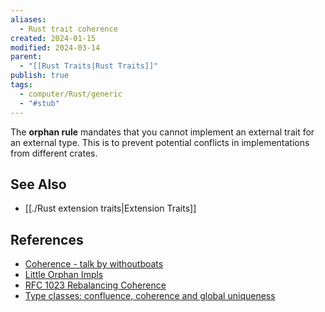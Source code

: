 ```yaml
---
aliases:
  - Rust trait coherence
created: 2024-01-15
modified: 2024-03-14
parent:
  - "[[Rust Traits|Rust Traits]]"
publish: true
tags:
  - computer/Rust/generic
  - "#stub"
---
```


The **orphan rule** mandates that you cannot implement an external trait for an external type. This is to prevent potential conflicts in implementations from different crates.

## See Also
- [[./Rust extension traits|Extension Traits]]

## References
- [Coherence - talk by withoutboats](https://www.youtube.com/watch?v=AI7SLCubTnk&t=43m19s)
- [Little Orphan Impls](https://smallcultfollowing.com/babysteps/blog/2015/01/14/little-orphan-impls/)
- [RFC 1023 Rebalancing Coherence](https://rust-lang.github.io/rfcs/1023-rebalancing-coherence.html)
- [Type classes: confluence, coherence and global uniqueness](http://blog.ezyang.com/2014/07/type-classes-confluence-coherence-global-uniqueness/)